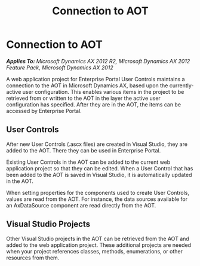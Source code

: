 ﻿---
title: Connection to AOT
TOCTitle: Connection to AOT
ms:assetid: ab3b4a5d-7751-4380-94cd-5d2eccb9e1e1
ms:mtpsurl: https://msdn.microsoft.com/en-us/library/Cc635353(v=AX.60)
ms:contentKeyID: 28119473
ms.date: 11/07/2012
mtps_version: v=AX.60
---

# Connection to AOT 


_**Applies To:** Microsoft Dynamics AX 2012 R2, Microsoft Dynamics AX 2012 Feature Pack, Microsoft Dynamics AX 2012_

A web application project for Enterprise Portal User Controls maintains a connection to the AOT in Microsoft Dynamics AX, based upon the currently-active user configuration. This enables various items in the project to be retrieved from or written to the AOT in the layer the active user configuration has specified. After they are in the AOT, the items can be accessed by Enterprise Portal.

## User Controls

After new User Controls (.ascx files) are created in Visual Studio, they are added to the AOT. There they can be used in Enterprise Portal.

Existing User Controls in the AOT can be added to the current web application project so that they can be edited. When a User Control that has been added to the AOT is saved in Visual Studio, it is automatically updated in the AOT.

When setting properties for the components used to create User Controls, values are read from the AOT. For instance, the data sources available for an AxDataSource component are read directly from the AOT.

## Visual Studio Projects

Other Visual Studio projects in the AOT can be retrieved from the AOT and added to the web application project. These additional projects are needed when your project references classes, methods, enumerations, or other resources from them.

